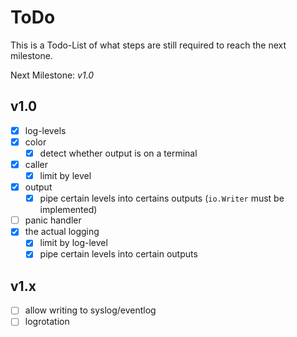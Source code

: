 # ToDo

This is a Todo-List of what steps are still required to reach the next milestone.

Next Milestone: *v1.0*

## v1.0

- [x] log-levels
- [x] color
	- [x] detect whether output is on a terminal
- [x] caller
	- [x] limit by level
- [x] output
	- [x] pipe certain levels into certains outputs (`io.Writer` must be implemented)
- [ ] panic handler
- [x] the actual logging
	- [x] limit by log-level
	- [x] pipe certain levels into certain outputs

## v1.x

- [ ] allow writing to syslog/eventlog
- [ ] logrotation
